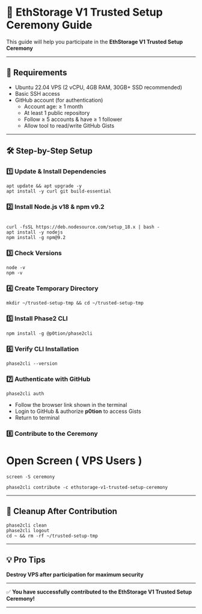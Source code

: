 # 🚀 EthStorage V1 Trusted Setup Ceremony Guide

This guide will help you participate in the **EthStorage V1 Trusted Setup Ceremony** 

---

## 📌 Requirements
- Ubuntu 22.04 VPS (2 vCPU, 4GB RAM, 30GB+ SSD recommended)
- Basic SSH access
- GitHub account (for authentication)
  - Account age: ≥ 1 month  
  - At least 1 public repository  
  - Follow ≥ 5 accounts & have ≥ 1 follower  
  - Allow tool to read/write GitHub Gists

---

## 🛠 Step-by-Step Setup

### 1️⃣ Update & Install Dependencies
```
apt update && apt upgrade -y
apt install -y curl git build-essential

```

### 2️⃣ Install Node.js v18 & npm v9.2
```

curl -fsSL https://deb.nodesource.com/setup_18.x | bash -
apt install -y nodejs
npm install -g npm@9.2
```

### 3️⃣ Check Versions


```
node -v
npm -v
```

### 4️⃣ Create Temporary Directory

```
mkdir ~/trusted-setup-tmp && cd ~/trusted-setup-tmp

```
### 5️⃣ Install Phase2 CLI

```
npm install -g @p0tion/phase2cli
```

### 6️⃣ Verify CLI Installation


```
phase2cli --version
```

### 7️⃣ Authenticate with GitHub

```
phase2cli auth
```

* Follow the browser link shown in the terminal
* Login to GitHub & authorize **p0tion** to access Gists
* Return to terminal

### 8️⃣ Contribute to the Ceremony

# Open Screen ( VPS Users )
```
screen -S ceremony
```

```
phase2cli contribute -c ethstorage-v1-trusted-setup-ceremony
```

---

## 🧹 Cleanup After Contribution

```
phase2cli clean
phase2cli logout
cd ~ && rm -rf ~/trusted-setup-tmp
```

---

## 💡 Pro Tips

 **Destroy VPS after participation for maximum security**

---

✅ **You have successfully contributed to the EthStorage V1 Trusted Setup Ceremony!**

---
